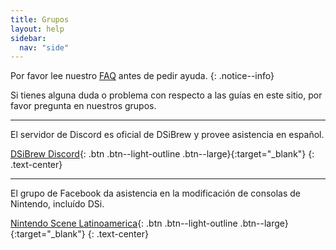 ```yaml
---
title: Grupos
layout: help
sidebar:
  nav: "side"
---
```


Por favor lee nuestro [FAQ](/guia_dsi/ayuda/faq) antes de pedir ayuda.
{: .notice--info}

Si tienes alguna duda o problema con respecto a las guías en este sitio, por favor pregunta en nuestros grupos.

---

El servidor de Discord es oficial de DSiBrew y provee asistencia en español.

[DSiBrew Discord](https://discord.gg/w4SKAr8){: .btn .btn--light-outline .btn--large}{:target="_blank"}
{: .text-center}

---

El grupo de Facebook da asistencia en la modificación de consolas de Nintendo, incluído DSi.

[Nintendo Scene Latinoamerica](https://www.facebook.com/groups/wiiu3ds.scenelatinoamerica/){: .btn .btn--light-outline .btn--large}{:target="_blank"}
{: .text-center}
